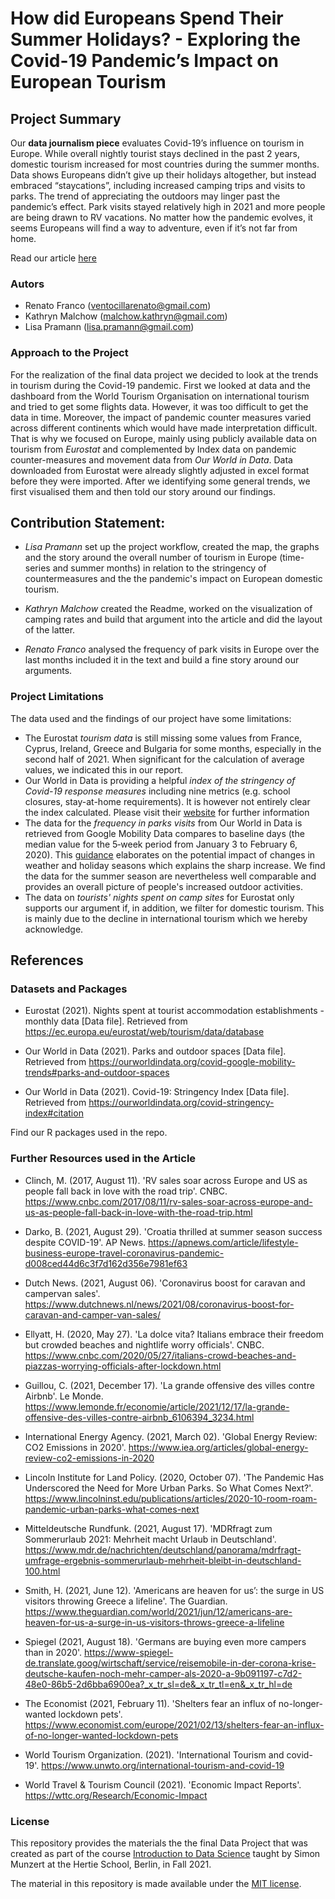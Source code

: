 # How did Europeans Spend Their Summer Holidays? - Exploring the Covid-19 Pandemic’s Impact on European Tourism


## Project Summary

Our **data journalism piece** evaluates Covid-19’s influence on tourism in Europe. While overall nightly tourist stays declined in the past 2 years, domestic tourism increased for most countries during the summer months. Data shows Europeans didn’t give up their holidays altogether, but instead embraced “staycations”, including increased camping trips and visits to parks. The trend of appreciating the outdoors may linger past the pandemic’s effect. Park visits stayed relatively high in 2021 and more people are being drawn to RV vacations. No matter how the pandemic evolves, it seems Europeans will find a way to adventure, even if it’s not far from home. 

Read our article [here](https://rawcdn.githack.com/LisaPramann/tourism-trends-covid/061865188c1fdd18c1491fa0c668b64a9775d462/Euro-tourism-Markdown.html)

### Autors 

- Renato Franco (ventocillarenato@gmail.com)
- Kathryn Malchow (malchow.kathryn@gmail.com)
- Lisa Pramann (lisa.pramann@gmail.com)


### Approach to the Project 

For the realization of the final data project we decided to look at the trends in tourism during the Covid-19 pandemic. First we looked at data and the dashboard from the World Tourism Organisation on international tourism and tried to get some flights data. However, it was too difficult to get the data in time. Moreover, the impact of pandemic counter measures varied across different continents which would have made interpretation difficult. That is why we focused on Europe, mainly using publicly available data on tourism from *Eurostat* and complemented by Index data on pandemic counter-measures and movement data from *Our World in Data*. Data downloaded from Eurostat were already slightly adjusted in excel format before they were imported. After we identifying some general trends, we first visualised them and then told our story around our findings. 


## Contribution Statement:

- *Lisa Pramann* set up the project workflow, created the map, the graphs and the story around the overall number of tourism in Europe (time-series and summer months) in relation to the stringency of countermeasures and the the pandemic's impact on European domestic tourism. 

- *Kathryn Malchow* created the Readme, worked on the visualization of camping rates and build that argument into the article and did the layout of the latter.

- *Renato Franco* analysed the frequency of park visits in Europe over the last months included it in the text and build a fine story around our arguments. 


### Project Limitations 

The data used  and the findings of our project have some limitations: 

- The Eurostat *tourism data* is still missing some values from France, Cyprus, Ireland, Greece and Bulgaria for some months, especially in the second half of 2021. When significant for the calculation of average values, we indicated this in our report. 
- Our World in Data is providing a helpful *index of the stringency of Covid-19 response measures* including nine metrics (e.g. school closures,  stay-at-home requirements). It is however not entirely clear the index calculated. Please visit their [website](https://ourworldindata.org/covid-stringency-index) for further information  
- The data for the *frequency in parks visits* from Our World in Data is retrieved from Google Mobility Data compares to baseline days (the median value for the 5‑week period from January 3 to February 6, 2020). This [guidance](https://support.google.com/covid19-mobility/answer/9825414?hl=en&ref_topic=9822927) elaborates on the potential impact of changes in weather and holiday seasons which explains the sharp increase. We find the data for the summer season are nevertheless well comparable and provides an overall picture of people's increased outdoor activities.   
- The data on *tourists' nights spent on camp sites* for Eurostat only supports our argument if, in addition, we filter for domestic tourism. This is mainly due to the decline in international tourism which we hereby acknowledge.


## References 

### Datasets and Packages 


- Eurostat (2021). Nights spent at tourist accommodation establishments - monthly data [Data file]. Retrieved from https://ec.europa.eu/eurostat/web/tourism/data/database 

- Our World in Data (2021). Parks and outdoor spaces [Data file]. Retrieved from https://ourworldindata.org/covid-google-mobility-trends#parks-and-outdoor-spaces

- Our World in Data (2021). Covid-19: Stringency Index [Data file]. Retrieved from https://ourworldindata.org/covid-stringency-index#citation

Find our R packages used in the repo. 


### Further Resources used in the Article 

- Clinch, M. (2017, August 11). 'RV sales soar across Europe and US as people fall back in love with the road trip'. CNBC. https://www.cnbc.com/2017/08/11/rv-sales-soar-across-europe-and-us-as-people-fall-back-in-love-with-the-road-trip.html

- Darko, B. (2021, August 29). 'Croatia thrilled at summer season success despite COVID-19'. AP News. https://apnews.com/article/lifestyle-business-europe-travel-coronavirus-pandemic-d008ced44d6c3f7d162d356e7981ef63

- Dutch News. (2021, August 06). 'Coronavirus boost for caravan and campervan sales'. https://www.dutchnews.nl/news/2021/08/coronavirus-boost-for-caravan-and-camper-van-sales/

- Ellyatt, H. (2020, May 27). 'La dolce vita? Italians embrace their freedom but crowded beaches and nightlife worry officials'. CNBC. https://www.cnbc.com/2020/05/27/italians-crowd-beaches-and-piazzas-worrying-officials-after-lockdown.html

- Guillou, C. (2021, December 17). 'La grande offensive des villes contre Airbnb'. Le Monde. https://www.lemonde.fr/economie/article/2021/12/17/la-grande-offensive-des-villes-contre-airbnb_6106394_3234.html

- International Energy Agency. (2021, March 02). 'Global Energy Review: CO2 Emissions in 2020'. https://www.iea.org/articles/global-energy-review-co2-emissions-in-2020

- Lincoln Institute for Land Policy. (2020, October 07). 'The Pandemic Has Underscored the Need for More Urban Parks. So What Comes Next?'. https://www.lincolninst.edu/publications/articles/2020-10-room-roam-pandemic-urban-parks-what-comes-next

- Mitteldeutsche Rundfunk. (2021, August 17). 'MDRfragt zum Sommerurlaub 2021: Mehrheit macht Urlaub in Deutschland'. https://www.mdr.de/nachrichten/deutschland/panorama/mdrfragt-umfrage-ergebnis-sommerurlaub-mehrheit-bleibt-in-deutschland-100.html

- Smith, H. (2021, June 12). 'Americans are heaven for us’: the surge in US visitors throwing Greece a lifeline'. The Guardian. https://www.theguardian.com/world/2021/jun/12/americans-are-heaven-for-us-a-surge-in-us-visitors-throws-greece-a-lifeline

- Spiegel (2021, August 18). 'Germans are buying even more campers than in 2020'. https://www-spiegel-de.translate.goog/wirtschaft/service/reisemobile-in-der-corona-krise-deutsche-kaufen-noch-mehr-camper-als-2020-a-9b091197-c7d2-48e0-86b5-2d6bba6900ea?_x_tr_sl=de&_x_tr_tl=en&_x_tr_hl=de

- The Economist (2021, February 11). 'Shelters fear an influx of no-longer-wanted lockdown pets'. https://www.economist.com/europe/2021/02/13/shelters-fear-an-influx-of-no-longer-wanted-lockdown-pets

- World Tourism Organization. (2021). 'International Tourism and covid-19'. https://www.unwto.org/international-tourism-and-covid-19

- World Travel & Tourism Council (2021). 'Economic Impact Reports'. https://wttc.org/Research/Economic-Impact

### License

This repository provides the materials the the final Data Project that was created as part of the course [Introduction to Data Science](https://github.com/intro-to-data-science-21) taught by Simon Munzert at the Hertie School, Berlin, in Fall 2021.

The material in this repository is made available under the [MIT license](http://opensource.org/licenses/mit-license.php). 
